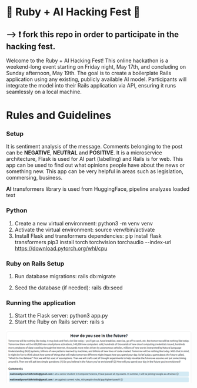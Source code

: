# 🤖 Ruby + AI Hacking Fest 🤖
## --> ❗️ fork this repo in order to participate in the hacking fest.

Welcome to the Ruby + AI Hacking Fest! This online hackathon is a weekend-long event starting on Friday night, May 17th, and concluding on Sunday afternoon, May 19th. The goal is to create a boilerplate Rails application using any existing, publicly available AI model. Participants will integrate the model into their Rails application via API, ensuring it runs seamlessly on a local machine.

# Rules and Guidelines
### Setup
It is sentiment analysis of the message. Comments belonging to the post can be **NEGATIVE**, **NEUTRAL** and **POSITIVE**. It is a microservice architecture, Flask is used for AI part (labelling) and Rails is for web. This app can be used to find out what opinions people have about the news or something new. This app can be very helpful in areas such as legislation, commersing, business.

**AI**
transformers library is used from HuggingFace, pipeline analyzes loaded text

### Python
1. Create a new virtual environment:
python3 -m venv venv
2. Activate the virtual environment:
source venv/bin/activate
3. Install Flask and transformers dependencies:
pip install flask transformers
pip3 install torch torchvision torchaudio --index-url https://download.pytorch.org/whl/cpu


### Ruby on Rails Setup

1. Run database migrations:
rails db:migrate 

2. Seed the database (if needed):
rails db:seed

### Running the application
1. Start the Flask server:
python3 app.py
2. Start the Ruby on Rails server:
rails s

![alt text](image.png)
